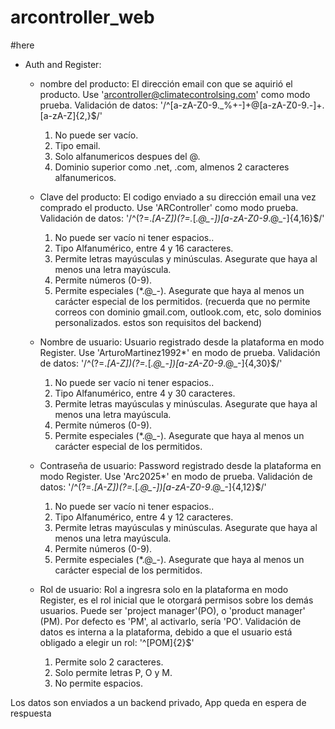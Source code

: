 # arcontroller_web
#here
- Auth and Register:
    * nombre del producto: El dirección email con que se aquirió el producto. Use 'arcontroller@climatecontrolsing.com' como modo prueba.
    Validación de datos: '/^[a-zA-Z0-9._%+-]+@[a-zA-Z0-9.-]+\.[a-zA-Z]{2,}$/' 
        1. No puede ser vacío.
        2. Tipo email.
        3. Solo alfanumericos despues del @.
        4. Dominio superior como .net, .com, almenos 2 caracteres alfanumericos.

    * Clave del producto: El codigo enviado a su dirección email una vez comprado el producto. Use 'ARController' como modo prueba.
    Validación de datos: '/^(?=.*[A-Z])(?=.*[*.@_-])[a-zA-Z0-9*.@_-]{4,16}$/'
        1. No puede ser vacío ni tener espacios..
        2. Tipo Alfanumérico, entre 4 y 16 caracteres.
        3. Permite letras mayúsculas y minúsculas. Asegurate que haya al menos una letra mayúscula.
        4. Permite números (0-9).
        5. Permite especiales (*.@_-). Asegurate que haya al menos un carácter especial de los permitidos.
        (recuerda que no permite correos con dominio gmail.com, outlook.com, etc, solo dominios personalizados. estos son requisitos del backend)

    * Nombre de usuario: Usuario registrado desde la plataforma en modo Register.
    Use 'ArturoMartinez1992*' en modo de prueba.
    Validación de datos: '/^(?=.*[A-Z])(?=.*[*.@_-])[a-zA-Z0-9*.@_-]{4,30}$/'
        1. No puede ser vacío ni tener espacios..
        2. Tipo Alfanumérico, entre 4 y 30 caracteres.
        3. Permite letras mayúsculas y minúsculas. Asegurate que haya al menos una letra mayúscula.
        4. Permite números (0-9).
        5. Permite especiales (*.@_-). Asegurate que haya al menos un carácter especial de los permitidos.
        
    * Contraseña de usuario: Password registrado desde la plataforma en modo Register.
    Use 'Arc2025*' en modo de prueba.
    Validación de datos: '/^(?=.*[A-Z])(?=.*[*.@_-])[a-zA-Z0-9*.@_-]{4,12}$/'
        1. No puede ser vacío ni tener espacios..
        2. Tipo Alfanumérico, entre 4 y 12 caracteres.
        3. Permite letras mayúsculas y minúsculas. Asegurate que haya al menos una letra mayúscula.
        4. Permite números (0-9).
        5. Permite especiales (*.@_-). Asegurate que haya al menos un carácter especial de los permitidos.
    
    * Rol de usuario: Rol a ingresra solo en la plataforma en modo Register, es el rol inicial que le otorgará permisos sobre los demás usuarios. Puede ser 'project manager'(PO), o 'product manager' (PM). Por defecto es 'PM', al activarlo, sería 'PO'.
    Validación de datos es interna a la plataforma, debido a que el usuario está obligado a elegir un rol:
    '^[POM]{2}$'
        1. Permite solo 2 caracteres.
        2. Solo permite letras P, O y M. 
        3. No permite espacios.

Los datos son enviados a un backend privado, App queda en espera de respuesta

